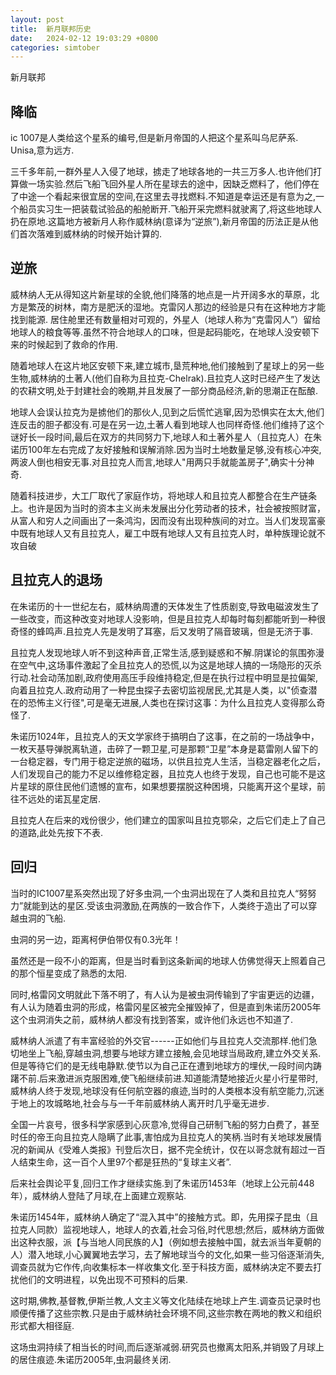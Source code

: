 ```yaml
---
layout: post
title:  新月联邦历史
date:   2024-02-12 19:03:29 +0800
categories: simtober
---
```



新月联邦

## 降临

ic 1007是人类给这个星系的编号,但是新月帝国的人把这个星系叫乌尼萨系.
Unisa,意为远方.

三千多年前,一群外星人入侵了地球，掳走了地球各地的一共三万多人.也许他们打算做一场实验.然后飞船飞回外星人所在星球去的途中，因缺乏燃料了，他们停在了中途一个看起来很宜居的空间,在这里去寻找燃料.不知道是幸运还是有意为之,一个船员实习生一把装载试验品的船舱断开.飞船开采完燃料就驶离了,将这些地球人扔在原地.这篇地方被新月人称作威林纳(意译为“逆旅”),新月帝国的历法正是从他们首次落难到威林纳的时候开始计算的.

## 逆旅

威林纳人无从得知这片新星球的全貌,他们降落的地点是一片开阔多水的草原，北方是繁茂的树林，南方是肥沃的湿地。克雷冈人那边的经验是只有在这种地方才能找到能源.
居住舱里还有数量相对可观的，外星人（地球人称为“克雷冈人”）留给地球人的粮食等等.虽然不符合地球人的口味，但是起码能吃，在地球人没安顿下来的时候起到了救命的作用.

随着地球人在这片地区安顿下来,建立城市,垦荒种地,他们接触到了星球上的另一些生物,威林纳的土著人(他们自称为且拉克-Chelrak).且拉克人这时已经产生了发达的农耕文明,处于封建社会的晚期,并且发展了一部分商品经济,新的思潮正在酝酿.

地球人会误认拉克为是掳他们的那伙人,见到之后慌忙逃窜,因为恐惧实在太大,他们连反击的胆子都没有.可是在另一边,土著人看到地球人也同样奇怪.他们维持了这个谜好长一段时间,最后在双方的共同努力下,地球人和土著外星人（且拉克人）在朱诺历100年左右完成了友好接触和误解消除.因为当时土地数量足够,没有核心冲突,两波人倒也相安无事.对且拉克人而言,地球人"用两只手就能盖房子",确实十分神奇.

随着科技进步，大工厂取代了家庭作坊，将地球人和且拉克人都整合在生产链条上。也许是因为当时的资本主义尚未发展出分化劳动者的技术，社会被按照财富，从富人和穷人之间画出了一条鸿沟，因而没有出现种族间的对立。当人们发现富豪中既有地球人又有且拉克人，雇工中既有地球人又有且拉克人时，单种族理论就不攻自破

## 且拉克人的退场

在朱诺历的十一世纪左右，威林纳周遭的天体发生了性质剧变,导致电磁波发生了一些改变，而这种改变对地球人没影响，但是且拉克人却每时每刻都能听到一种很奇怪的蜂鸣声.且拉克人先是发明了耳塞，后又发明了隔音玻璃，但是无济于事.

且拉克人发现地球人听不到这种声音,正常生活,感到疑惑和不解.阴谋论的氛围弥漫在空气中,这场事件激起了全且拉克人的恐慌,以为这是地球人搞的一场隐形的灭杀行动.社会动荡加剧,政府使用高压手段维持稳定,但是在执行过程中明显是拉偏架,向着且拉克人.政府动用了一种昆虫探子去密切监视居民,尤其是人类，以"侦查潜在的恐怖主义行径",可是毫无进展,人类也在探讨这事：为什么且拉克人变得那么奇怪了.

朱诺历1024年，且拉克人的天文学家终于搞明白了这事，在之前的一场战争中，一枚天基导弹脱离轨道，击碎了一颗卫星,可是那颗“卫星”本身是葛雷刚人留下的一台稳定器，专门用于稳定逆旅的磁场，以供且拉克人生活，当稳定器老化之后，人们发现自己的能力不足以维修稳定器，且拉克人也终于发现，自己也可能不是这片星球的原住民他们遗憾的宣布，如果想要摆脱这种困境，只能离开这个星球，前往不远处的诺瓦星定居.

且拉克人在后来的戏份很少，他们建立的国家叫且拉克鄂朵，之后它们走上了自己的道路,此处先按下不表.

## 回归

当时的IC1007星系突然出现了好多虫洞,一个虫洞出现在了人类和且拉克人“努努力”就能到达的星区.受该虫洞激励,在两族的一致合作下，人类终于造出了可以穿越虫洞的飞船.

虫洞的另一边，距离柯伊伯带仅有0.3光年！

虽然还是一段不小的距离，但是当时看到这条新闻的地球人仿佛觉得天上照着自己的那个恒星变成了熟悉的太阳.

同时,格雷冈文明就此下落不明了，有人认为是被虫洞传输到了宇宙更远的边疆，有人认为随着虫洞的形成，格雷冈星区被完全摧毁掉了，但是直到朱诺历2005年这个虫洞消失之前，威林纳人都没有找到答案，或许他们永远也不知道了.

威林纳人派遣了有丰富经验的外交官------正如他们与且拉克人交流那样.他们急切地坐上飞船,穿越虫洞,想要与地球方建立接触,会见地球当局政府,建立外交关系.但是等待它们的是无线电静默.使节以为自己正在遭到地球方的埋伏,一段时间内踌躇不前.后来激进派克服困难,使飞船继续前进.知道能清楚地接近火星小行星带时,威林纳人终于发现,地球没有任何航空器的痕迹,当时的人类根本没有航空能力,沉迷于地上的攻城略地,社会与与一千年前威林纳人离开时几乎毫无进步.

全国一片哀号，很多科学家感到心灰意冷,觉得自己研制飞船的努力白费了，甚至时任的帝王向且拉克人隐瞒了此事,害怕成为且拉克人的笑柄.当时有关地球发展情况的新闻从《受难人类报》刊登后次日，据不完全统计，仅在以哥念就有超过一百人结束生命，这一百个人里97个都是狂热的“复球主义者”.

后来社会舆论平复,回归工作才继续实施.到了朱诺历1453年（地球上公元前448年），威林纳人登陆了月球,在上面建立观察站.

朱诺历1454年，威林纳人确定了“混入其中”的接触方式。即，先用探子昆虫（且拉克人同款）监视地球人，地球人的衣着,社会习俗,时代思想;然后，威林纳方面做出这种衣服，派【与当地人同民族的人】（例如想去接触中国，就去派当年夏朝的人）潜入地球,小心翼翼地去学习，去了解地球当今的文化,如果一些习俗逐渐消失,调查员就为它作传,向收集标本一样收集文化.至于科技方面，威林纳决定不要去打扰他们的文明进程，以免出现不可预料的后果.

这时期,佛教,基督教,伊斯兰教,人文主义等文化陆续在地球上产生.调查员记录时也顺便传播了这些宗教.只是由于威林纳社会环境不同,这些宗教在两地的教义和组织形式都大相径庭.

这场虫洞持续了相当长的时间,而后逐渐减弱.研究员也撤离太阳系,并销毁了月球上的居住痕迹.朱诺历2005年,虫洞最终关闭.





